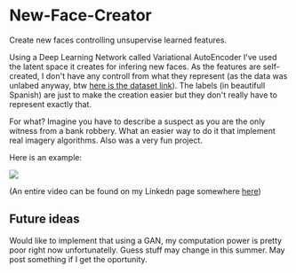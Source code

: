 # New-Face-Creator
Create new faces controlling unsupervise learned features.

Using a Deep Learning Network called Variational AutoEncoder I've used the latent space it creates for infering new faces.
As the features are self-created, I don't have any controll from what they represent (as the data was unlabed anyway, btw [here is the dataset link](https://storage.googleapis.com/kaggle-data-sets/182088%2F408792%2Fbundle%2Farchive.zip?GoogleAccessId=gcp-kaggle-com@kaggle-161607.iam.gserviceaccount.com&Expires=1591108251&Signature=qTkt%2FRE6ahjYvtPcNT8D2Zfqh8k6ahiaSFeGL%2FPTEm%2BbYV4a7w8J%2F60EmRavl86hFQW2suSohkpUnjcki6oR3RT83%2B8%2FlZJknRUSdXBVxOueHDKEvfudr1A%2FfUD%2BQiO9CuRVRSm8PESfvlNxJ%2B1gSFb21V2sp%2B2kxNaRlaDKATkMYzb5e3Wzcf83S1qSHsVZpPulHRvNrwdW0CHhgZMWgeWwyKpDZrAqoqOBdUILeGsMaOuu4h974o3mTJR3MxtVv4k01opcnIOvaoW2qBWAldfRBY8lFsctePau6dfUHrmwcekiCPpnnmhJumk%2FryWe9wO2Q3jcIeBv%2BU8h1Okycg%3D%3D)). The labels (in beautifull Spanish) are just to make the creation easier but they don't really have to represent exactly that.

For what? Imagine you have to describe a suspect as you are the only witness from a bank robbery. What an easier way to do it that implement real imagery algorithms. Also was a very fun project.


Here is an example:

![](ezgif.com-video-to-gif.gif)


(An entire video can be found on my Linkedn page somewhere [here](https://www.linkedin.com/in/diego-bonilla-salvador/))


## Future ideas
Would like to implement that using a GAN, my computation power is pretty poor right now unfortunatelly. Guess stuff may change in this summer. May post something if I get the oportunity.





